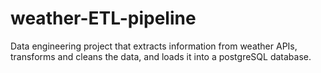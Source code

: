 # weather-ETL-pipeline
Data engineering project that extracts information from weather APIs, transforms and cleans the data, and loads it into a postgreSQL database.
